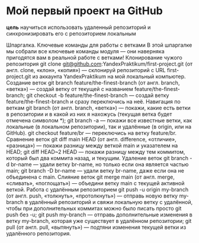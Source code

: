 # Мой первый проект на GitHub
**цель** научиться использовать удаленный репозиторий и синхронизировать его с репозиторием локальным


Шпаргалка. Ключевые команды для работы с ветками
В этой шпаргалке мы собрали все ключевые команды модуля — они наверняка пригодятся вам в реальной работе с ветками!
Клонирование чужого репозитория
git clone git@github.com:YandexPraktikum/first-project.git (от англ. clone, «клон», «копия») — склонируй репозиторий с URL first-project.git из аккаунта YandexPraktikum на мой локальный компьютер.
Создание веток
git branch feature/the-finest-branch (от англ. branch, «ветка») — создай ветку от текущей с названием feature/the-finest-branch;
git checkout -b feature/the-finest-branch — создай ветку feature/the-finest-branch и сразу переключись на неё.
Навигация по веткам
git branch (от англ. branch, «ветка») — покажи, какие есть ветки в репозитории и в какой из них я нахожусь (текущая ветка будет отмечена символом *);
git branch -a — покажи все известные ветки, как локальные (в локальном репозитории), так и удалённые (в origin, или на GitHub).
git checkout feature/br — переключись на ветку feature/br.
Сравнение веток
git diff main HEAD (от англ. difference, «отличие», «разница») — покажи разницу между веткой main и указателем на HEAD;
git diff HEAD~2 HEAD — покажи разницу между тем коммитом, который был два коммита назад, и текущим.
Удаление веток
git branch -d br-name — удали ветку br-name, но только если она является частью main;
git branch -D br-name — удали ветку br-name, даже если она не объединена с main.
Слияние веток
git merge main (от англ. merge, «сливать», «поглощать») — объедини ветку main с текущей активной веткой. 
Работа с удалённым репозиторием
git push -u origin my-branch (от англ. push, «толкнуть», «протолкнуть») — отправь новую ветку my-branch в удалённый репозиторий и свяжи локальную ветку с удалённой, чтобы при дополнительных коммитах можно было писать просто git push без -u;
git push my-branch — отправь дополнительные изменения в ветку my-branch, которая уже существует в удалённом репозитории;
git pull (от англ. pull, «вытянуть») — подтяни изменения текущей ветки из удалённого репозитория.